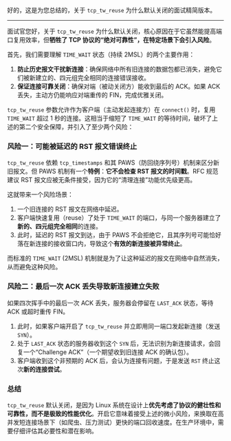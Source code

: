 好的，这是为您总结的，关于 `tcp_tw_reuse` 为什么默认关闭的面试精简版本。

---

面试官您好，关于 `tcp_tw_reuse` 为什么默认关闭，核心原因在于它虽然能提高端口复用效率，但**牺牲了 TCP 协议的“绝对可靠性”，在特定场景下会引入风险**。

首先，我们需要理解 `TIME_WAIT` 状态（持续 2MSL）的两个主要作用：
1.  **防止历史报文干扰新连接**：确保网络中所有旧连接的数据包都已消失，避免它们被新建立的、四元组完全相同的连接错误接收。
2.  **保证连接可靠关闭**：确保对端（被动关闭方）能收到最后的 ACK。如果 ACK 丢失，主动方仍能响应对端重传的 FIN，完成优雅关闭。

`tcp_tw_reuse` 参数允许作为客户端（主动发起连接方）在 `connect()` 时，复用 `TIME_WAIT` 超过 1 秒的连接。这相当于缩短了 `TIME_WAIT` 的等待时间，破坏了上述的第二个安全保障，并引入了至少两个风险：

### 风险一：可能被延迟的 RST 报文错误终止

`tcp_tw_reuse` 依赖 `tcp_timestamps` 和其 PAWS（防回绕序列号）机制来区分新旧报文。但 PAWS 机制有一个**特例**：**它不会检查 RST 报文的时间戳**。RFC 规范建议 RST 报文应被无条件接受，因为它的“清理连接”功能优先级更高。

这就带来一个风险场景：
1.  一个旧连接的 RST 报文在网络中延迟。
2.  客户端快速复用（reuse）了处于 `TIME_WAIT` 的端口，与同一个服务器建立了**新的、四元组完全相同**的连接。
3.  此时，延迟的 RST 报文到达，由于 PAWS 不会拒绝它，且其序列号可能恰好落在新连接的接收窗口内，导致这个**有效的新连接被异常终止**。

而标准的 `TIME_WAIT` (2MSL) 机制就是为了让这种延迟的报文在网络中自然消失，从而避免这种风险。

### 风险二：最后一次 ACK 丢失导致新连接建立失败

如果四次挥手中的最后一次 ACK 丢失，服务器会停留在 `LAST_ACK` 状态，等待 ACK 或超时重传 FIN。
1.  此时，如果客户端开启了 `tcp_tw_reuse` 并立即用同一端口发起新连接（发送 `SYN`）。
2.  处于 `LAST_ACK` 状态的服务器收到这个 `SYN` 后，无法识别为新连接请求，会回复一个“Challenge ACK”（一个期望收到旧连接 ACK 的确认包）。
3.  客户端收到这个非预期的 ACK 后，会认为连接有问题，于是发送 `RST` 终止这次**新的连接尝试**。

### 总结

`tcp_tw_reuse` 默认关闭，是因为 Linux 系统在设计上**优先考虑了协议的健壮性和可靠性，而不是极致的性能优化**。开启它意味着接受上述的微小风险，来换取在高并发短连接场景下（如爬虫、压力测试）更快的端口回收速度。在生产环境中，需要仔细评估其必要性和潜在影响。